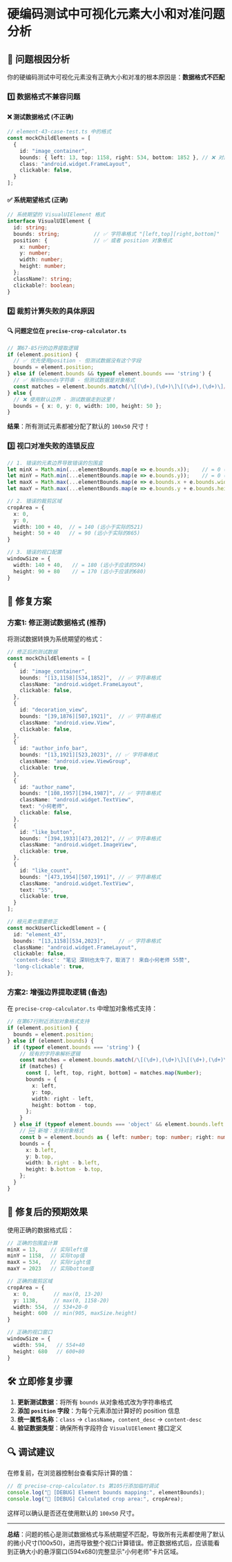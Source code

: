 # 硬编码测试中可视化元素大小和对准问题分析

## 🚨 问题根因分析

你的硬编码测试中可视化元素没有正确大小和对准的根本原因是：**数据格式不匹配**

### 1️⃣ **数据格式不兼容问题**

#### ❌ 测试数据格式 (不正确)
```typescript
// element-43-case-test.ts 中的格式
const mockChildElements = [
  {
    id: "image_container",
    bounds: { left: 13, top: 1158, right: 534, bottom: 1852 }, // ❌ 对象格式
    class: "android.widget.FrameLayout",
    clickable: false,
  }
];
```

#### ✅ 系统期望格式 (正确)
```typescript
// 系统期望的 VisualUIElement 格式
interface VisualUIElement {
  id: string;
  bounds: string;           // ✅ 字符串格式 "[left,top][right,bottom]"
  position: {               // ✅ 或者 position 对象格式
    x: number;
    y: number;
    width: number;
    height: number;
  };
  className?: string;
  clickable?: boolean;
}
```

### 2️⃣ **裁剪计算失败的具体原因**

#### 🔍 **问题定位在 `precise-crop-calculator.ts`**

```typescript
// 第67-85行的边界提取逻辑
if (element.position) {
  // ✅ 优先使用position - 但测试数据没有这个字段
  bounds = element.position;
} else if (element.bounds && typeof element.bounds === 'string') {
  // ✅ 解析bounds字符串 - 但测试数据是对象格式
  const matches = element.bounds.match(/\[(\d+),(\d+)\]\[(\d+),(\d+)\]/);
} else {
  // ❌ 使用默认边界 - 测试数据走到这里！
  bounds = { x: 0, y: 0, width: 100, height: 50 };
}
```

**结果**：所有测试元素都被分配了默认的 `100x50` 尺寸！

### 3️⃣ **视口对准失败的连锁反应**

```typescript
// 1. 错误的元素边界导致错误的包围盒
let minX = Math.min(...elementBounds.map(e => e.bounds.x));    // = 0 (默认值)
let minY = Math.min(...elementBounds.map(e => e.bounds.y));    // = 0 (默认值)  
let maxX = Math.max(...elementBounds.map(e => e.bounds.x + e.bounds.width)); // = 100
let maxY = Math.max(...elementBounds.map(e => e.bounds.y + e.bounds.height)); // = 50

// 2. 错误的裁剪区域
cropArea = {
  x: 0,
  y: 0, 
  width: 100 + 40,  // = 140 (远小于实际的521)
  height: 50 + 40   // = 90 (远小于实际的865)
}

// 3. 错误的视口配置
windowSize = {
  width: 140 + 40,   // = 180 (远小于应该的594)
  height: 90 + 80    // = 170 (远小于应该的680)
}
```

## 🔧 修复方案

### 方案1: **修正测试数据格式** (推荐)

将测试数据转换为系统期望的格式：

```typescript
// 修正后的测试数据
const mockChildElements = [
  {
    id: "image_container",
    bounds: "[13,1158][534,1852]",  // ✅ 字符串格式
    className: "android.widget.FrameLayout",
    clickable: false,
  },
  {
    id: "decoration_view", 
    bounds: "[39,1876][507,1921]",  // ✅ 字符串格式
    className: "android.view.View",
    clickable: false,
  },
  {
    id: "author_info_bar",
    bounds: "[13,1921][523,2023]", // ✅ 字符串格式
    className: "android.view.ViewGroup",
    clickable: true,
  },
  {
    id: "author_name",
    bounds: "[108,1957][394,1987]", // ✅ 字符串格式
    className: "android.widget.TextView",
    text: "小何老师",
    clickable: false,
  },
  {
    id: "like_button",
    bounds: "[394,1933][473,2012]", // ✅ 字符串格式
    className: "android.widget.ImageView", 
    clickable: true,
  },
  {
    id: "like_count",
    bounds: "[473,1954][507,1991]", // ✅ 字符串格式
    className: "android.widget.TextView",
    text: "55",
    clickable: true,
  }
];

// 根元素也需要修正
const mockUserClickedElement = {
  id: "element_43",
  bounds: "[13,1158][534,2023]",    // ✅ 字符串格式
  className: "android.widget.FrameLayout",
  clickable: false,
  'content-desc': "笔记 深圳也太牛了，取消了！ 来自小何老师 55赞",
  'long-clickable': true,
};
```

### 方案2: **增强边界提取逻辑** (备选)

在 `precise-crop-calculator.ts` 中增加对象格式支持：

```typescript
// 在第67行附近添加对象格式支持
if (element.position) {
  bounds = element.position;
} else if (element.bounds) {
  if (typeof element.bounds === 'string') {
    // 现有的字符串解析逻辑
    const matches = element.bounds.match(/\[(\d+),(\d+)\]\[(\d+),(\d+)\]/);
    if (matches) {
      const [, left, top, right, bottom] = matches.map(Number);
      bounds = {
        x: left,
        y: top,
        width: right - left,
        height: bottom - top,
      };
    }
  } else if (typeof element.bounds === 'object' && element.bounds.left !== undefined) {
    // 🆕 新增：支持对象格式
    const b = element.bounds as { left: number; top: number; right: number; bottom: number };
    bounds = {
      x: b.left,
      y: b.top,
      width: b.right - b.left,
      height: b.bottom - b.top,
    };
  }
}
```

## 🎯 修复后的预期效果

使用正确的数据格式后：

```typescript
// 正确的包围盒计算
minX = 13,    // 实际left值
minY = 1158,  // 实际top值
maxX = 534,   // 实际right值  
maxY = 2023   // 实际bottom值

// 正确的裁剪区域
cropArea = {
  x: 0,        // max(0, 13-20)
  y: 1138,     // max(0, 1158-20)  
  width: 554,  // 534+20-0
  height: 600  // min(905, maxSize.height)
}

// 正确的视口窗口
windowSize = {
  width: 594,   // 554+40
  height: 680   // 600+80
}
```

## 🛠️ 立即修复步骤

1. **更新测试数据**：将所有 `bounds` 从对象格式改为字符串格式
2. **添加 `position` 字段**：为每个元素添加计算好的 position 信息
3. **统一属性名称**：`class` → `className`，`content_desc` → `content-desc`
4. **验证数据类型**：确保所有字段符合 `VisualUIElement` 接口定义

## 🔍 调试建议

在修复前，在浏览器控制台查看实际计算的值：

```javascript
// 在 precise-crop-calculator.ts 第105行添加临时调试
console.log("🐛 [DEBUG] Element bounds mapping:", elementBounds);
console.log("🐛 [DEBUG] Calculated crop area:", cropArea);
```

这样可以确认是否还在使用默认的 `100x50` 尺寸。

---

**总结**：问题的核心是测试数据格式与系统期望不匹配，导致所有元素都使用了默认的微小尺寸(100x50)，进而导致整个视口计算错误。修正数据格式后，应该能看到正确大小的悬浮窗口(594x680)完整显示"小何老师"卡片区域。